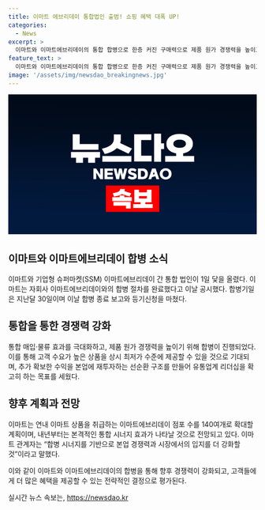 ```yaml
---
title: 이마트 에브리데이 통합법인 출범! 쇼핑 혜택 대폭 UP!
categories:
  - News
excerpt: >
  이마트와 이마트에브리데이의 통합 합병으로 한층 커진 구매력으로 제품 원가 경쟁력을 높이고, 상시 최저가 수준의 고객 수요 상품 제공이 가능해졌다. 뿐만 아니라, 통합 물류로 추가 확보한 수익을 본업에 재투자하는 선순환 구조를 만들어 유통업계 리더십을 확고히 할 계획이다. 이에 따라 연내 이마트에브리데이 점포 수를 140여개로 확대하고 내년부터 본격적인 통합 시너지 효과가 나타날 것으로 기대하고 있다.
feature_text: >
  이마트와 이마트에브리데이의 통합 합병으로 한층 커진 구매력으로 제품 원가 경쟁력을 높이고, 상시 최저가 수준의 고객 수요 상품 제공이 가능해졌다. 뿐만 아니라, 통합 물류로 추가 확보한 수익을 본업에 재투자하는 선순환 구조를 만들어 유통업계 리더십을 확고히 할 계획이다. 이에 따라 연내 이마트에브리데이 점포 수를 140여개로 확대하고 내년부터 본격적인 통합 시너지 효과가 나타날 것으로 기대하고 있다.
image: '/assets/img/newsdao_breakingnews.jpg'
---
```


<p><img src="/assets/img/newsdao_breakingnews.jpg" alt="pcversion 속보" /></p>

<h2 data-ke-size="size26">이마트와 이마트에브리데이 합병 소식</h2>

<p data-ke-size="size16">이마트와 기업형 슈퍼마켓(SSM) 이마트에브리데이 간 통합 법인이 1일 닻을 올렸다. 이마트는 자회사 이마트에브리데이와의 합병 절차를 완료했다고 이날 공시했다. 합병기일은 지난달 30일이며 이날 합병 종료 보고와 등기신청을 마쳤다.</p>

<h2 data-ke-size="size26">통합을 통한 경쟁력 강화</h2>

<p data-ke-size="size16">통합 매입·물류 효과를 극대화하고, 제품 원가 경쟁력을 높이기 위해 합병이 진행되었다. 이를 통해 고객 수요가 높은 상품을 상시 최저가 수준에 제공할 수 있을 것으로 기대되며, 추가 확보한 수익을 본업에 재투자하는 선순환 구조를 만들어 유통업계 리더십을 확고히 하는 목표를 세웠다.</p>

<h2 data-ke-size="size26">향후 계획과 전망</h2>

<p data-ke-size="size16">이마트는 연내 이마트 상품을 취급하는 이마트에브리데이 점포 수를 140여개로 확대할 계획이며, 내년부터는 본격적인 통합 시너지 효과가 나타날 것으로 전망되고 있다. 이마트 관계자는 “합병 시너지를 기반으로 본업 경쟁력과 시장에서의 입지를 더 강화할 것”이라고 말했다.</p>

<p data-ke-size="size16">이와 같이 이마트와 이마트에브리데이의 합병을 통해 향후 경쟁력이 강화되고, 고객들에게 더 많은 혜택을 제공할 수 있는 전략적인 결정으로 평가된다.</p>
실시간 뉴스 속보는, <a href="https://newsdao.kr" rel="dofollow">https://newsdao.kr</a>


